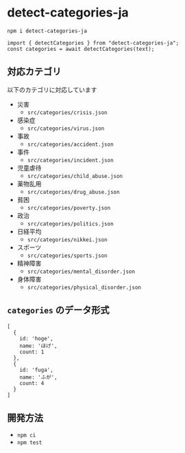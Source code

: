 # detect-categories-ja

`npm i detect-categories-ja`

```
import { detectCategories } from "detect-categories-ja";
const categories = await detectCategories(text);
```

## 対応カテゴリ

以下のカテゴリに対応しています

- 災害
  - `src/categories/crisis.json`
- 感染症
  - `src/categories/virus.json`
- 事故
  - `src/categories/accident.json`
- 事件
  - `src/categories/incident.json`
- 児童虐待
  - `src/categories/child_abuse.json`
- 薬物乱用
  - `src/categories/drug_abuse.json`
- 貧困
  - `src/categories/poverty.json`
- 政治
  - `src/categories/politics.json`
- 日経平均
  - `src/categories/nikkei.json`
- スポーツ
  - `src/categories/sports.json`
- 精神障害
  - `src/categories/mental_disorder.json`
- 身体障害
  - `src/categories/physical_disorder.json`

## `categories` のデータ形式

```
[
  {
    id: 'hoge',
    name: 'ほげ',
    count: 1
  },
  {
    id: 'fuga',
    name: 'ふが',
    count: 4
  }
]
```

## 開発方法

- `npm ci`
- `npm test`
